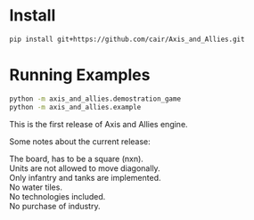 # Install
```bash
pip install git+https://github.com/cair/Axis_and_Allies.git
```

# Running Examples
```bash
python -m axis_and_allies.demostration_game
python -m axis_and_allies.example
```

This is the first release of Axis and Allies engine.

Some notes about the current release:

The board, has to be a square (nxn).  
Units are not allowed to move diagonally.  
Only infantry and tanks are implemented.  
No water tiles.  
No technologies included.  
No purchase of industry.  

